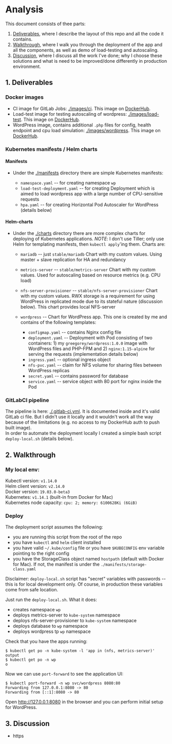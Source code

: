 # Analysis

This document consists of thee parts:
1. [Deliverables](#1-deliverables), where I describe the layout of this repo and all the code it contains.
2. [Walkthrough](#2-walkthrough), where I walk you through the deployment of the app and all the components, as well as demo of load-testing and autoscaling.
3. [Discussion](#3-discussion), where I discuss all the work I've done; why I choose these solutions and what is need to be improved/done differently in production environment.

## 1. Deliverables
### Docker images
* CI image for GitLab Jobs: [./images/ci](https://github.com/gree-gorey/wordpress/tree/master/images/ci). This image on [DockerHub](https://cloud.docker.com/u/greegorey/repository/docker/greegorey/ci).
* Load-test image for testing autoscaling of wordpress: [./images/load-test](https://github.com/gree-gorey/wordpress/tree/master/images/load-test). This image on [DockerHub](https://cloud.docker.com/u/greegorey/repository/docker/greegorey/load-test).
* WordPress image, contains additional `.php` files for config, health endpoint and cpu load simulation: [./images/wordpress](https://github.com/gree-gorey/wordpress/tree/master/images/wordpress). This image on [DockerHub](https://cloud.docker.com/u/greegorey/repository/docker/greegorey/wordpress).

### Kubernetes manifests / Helm charts
#### Manifests
* Under the [./manifests](https://github.com/gree-gorey/wordpress/tree/master/manifests) directory there are simple Kubernetes manifests:

  * `namespace.yaml` -- for creating namespace `wp`
  * `load-test-deployment.yaml` -- for creating Deployment which is aimed to load wordpress app with a large number of CPU-sensitive requests
  * `hpa.yaml` -- for creating Horizontal Pod Autoscaler for WordPress (details below)

#### Helm-charts
* Under the [./charts](https://github.com/gree-gorey/wordpress/tree/master/charts) directory there are more complex charts for deploying of Kubernetes applications. *NOTE*: I don't use Tiller; only use Helm for templating manifests, then `kubectl apply`'ing them. Charts are:

  * `mariadb` -- just `stable/mariadb` Chart with my custom values. Using master + slave replication for HA and redundancy
  * `metrics-server` -- `stable/metrics-server` Chart with my custom values. Used for autoscaling based on resource metrics (e.g. CPU load)
  * `nfs-server-provisioner` -- `stable/nfs-server-provisioner` Chart with my custom values. RWX storage is a requirement for using WordPress in replicated mode due to its stateful nature (discussion below). This chart provides local NFS-server
  * `wordpress` -- Chart for WordPress app. This one is created by me and contains of the following templates:

    * `configmap.yaml` -- contains Nginx config file
    * `deployment.yaml` -- Deployment with Pod consisting of two containers: 1) my `greegorey/wordpress:1.0.0` image with WordPress files and PHP-FPM and 2) `nginx:1.15-alpine` for serving the requests (implementation details below)
    * `ingress.yaml` -- optional ingress object
    * `nfs-pvc.yaml` -- claim for NFS volume for sharing files between WordPress replicas
    * `secret.yaml` -- contains password for database
    * `service.yaml` -- service object with 80 port for nginx inside the Pod

### GitLabCI pipeline
The pipeline is here: [./.gitlab-ci.yml](https://github.com/gree-gorey/wordpress/tree/master/.gitlab-ci.yml). It is documented inside and it's valid GitLab ci file. But I didn't use it locally and it wouldn't work all the way because of the limitations (e.g. no access to my DockerHub auth to push built image).  
In order to automate the deployment locally I created a simple bash script `deploy-local.sh` (details below).

## 2. Walkthrough

### My local env:
Kubectl version: `v1.14.0`  
Helm client version: `v2.14.0`  
Docker version: `19.03.0-beta3`  
Kubernetes: `v1.14.1` (built-in from Docker for Mac)  
Kubernetes node capacity: `cpu: 2; memory: 6100628Ki (6GiB)`

### Deploy

The deployment script assumes the following:
* you are running this script from the root of the repo
* you have `kubectl` and `helm` client installed
* you have valid `~/.kube/config` file or you have `$KUBECONFIG` env variable pointing to the right config
* you have the StorageClass object named `hostpath` (default with Docker for Mac). If not, the manifest is under the `./manifests/storage-class.yaml`

Disclaimer: `deploy-local.sh` script has "secret" variables with passwords -- this is for local development only. Of course, in production these variables come from safe location.

Just run the `deploy-local.sh`. What it does:
* creates namespace `wp`
* deploys metrics-server to `kube-system` namespace
* deploys nfs-server-provisioner to `kube-system` namespace
* deploys database to `wp` namespace
* deploys wordpress tp `wp` namespace

Check that you have the apps running:
```console
$ kubectl get po -n kube-system -l 'app in (nfs, metrics-server)'
output
$ kubectl get po -n wp
o
```

Now we can use `port-forward` to see the application UI:
```console
$ kubectl port-forward -n wp svc/wordpress 8080:80
Forwarding from 127.0.0.1:8080 -> 80
Forwarding from [::1]:8080 -> 80
```

Open http://127.0.0.1:8080 in the browser and you can perform initial setup for WordPress.

## 3. Discussion

* https
